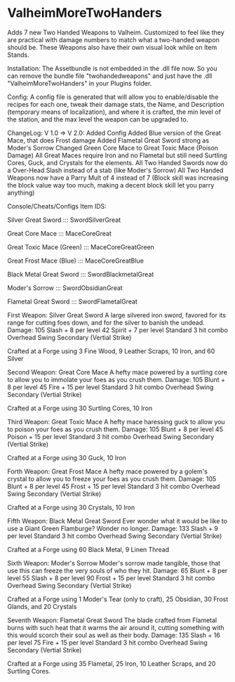 # ValheimMoreTwoHanders
Adds 7 new Two Handed Weapons to Valheim. Customized to feel like they are practical with damage numbers to match what a two-handed weapon should be.
These Weapons also have their own visual look while on Item Stands.

Installation:
The Assetbundle is not embedded in the .dll file now. So you can remove the bundle file "twohandedweapons" and just have the .dll "ValheimMoreTwoHanders" in your Plugins folder.


Config:
A config file is generated that will allow you to enable/disable the recipes for each one, tweak their damage stats, the Name, and Description (temporary means of localization), and where it is crafted, the min level of the station, and the max level the weapon can be upgraded to.


ChangeLog:
V 1.0 => V 2.0:
Added Config
Added Blue version of the Great Mace, that does Frost damage
Added Flametal Great Sword strong as Moder's Sorrow
Changed Green Core Mace to Great Toxic Mace (Poison Damage)
All Great Maces require Iron and no Flametal but still need Surtling Cores, Guck, and Crystals for the elements.
All Two Handed Swords now do a Over-Head Slash instead of a stab (like Moder's Sorrow)
All Two Handed Weapons now have a Parry Mult of 4 instead of 7 (Block skill was increasing the block value way too much, making a decent block skill let you parry anything)


Console/Cheats/Configs Item IDS:

Silver Great Sword ::: SwordSilverGreat

Great Core Mace ::: MaceCoreGreat

Great Toxic Mace (Green) ::: MaceCoreGreatGreen

Great Frost Mace (Blue) ::: MaceCoreGreatBlue

Black Metal Great Sword ::: SwordBlackmetalGreat

Moder's Sorrow ::: SwordObsidianGreat

Flametal Great Sword ::: SwordFlametalGreat



First Weapon: Silver Great Sword
A large silvered iron sword, favored for its range for cutting foes down, and for the silver to banish the undead.
Damage:
105 Slash + 8 per level
42 Spirit + 7 per level
Standard 3 hit combo
Overhead Swing Secondary (Vertial Strike)

Crafted at a Forge using 3 Fine Wood, 9 Leather Scraps, 10 Iron, and 60 Silver



Second Weapon: Great Core Mace
A hefty mace powered by a surtling core to allow you to immolate your foes as you crush them.
Damage:
105 Blunt + 8 per level
45 Fire + 15 per level
Standard 3 hit combo
Overhead Swing Secondary (Vertial Strike)

Crafted at a Forge using 30 Surtling Cores, 10 Iron



Third Weapon: Great Toxic Mace
A hefty mace haressing guck to allow you to poison your foes as you crush them.
Damage:
105 Blunt + 8 per level
45 Poison + 15 per level
Standard 3 hit combo
Overhead Swing Secondary (Vertial Strike)

Crafted at a Forge using 30 Guck, 10 Iron



Forth Weapon: Great Frost Mace
A hefty mace powered by a golem's crystal to allow you to freeze your foes as you crush them.
Damage:
105 Blunt + 8 per level
45 Frost + 15 per level
Standard 3 hit combo
Overhead Swing Secondary (Vertial Strike)

Crafted at a Forge using 30 Crystals, 10 Iron



Fifth Weapon: Black Metal Great Sword
Ever wonder what it would be like to use a Giant Green Flamburge? Wonder no longer.
Damage:
133 Slash + 9 per level
Standard 3 hit combo
Overhead Swing Secondary (Vertial Strike)

Crafted at a Forge using 60 Black Metal, 9 Linen Thread



Sixth Weapon: Moder's Sorrow
Moder's sorrow made tangible, those that use this can freeze the very souls of who they hit.
Damage:
65 Blunt + 8 per level
55 Slash + 8 per level
90 Frost + 15 per level
Standard 3 hit combo
Overhead Swing Secondary (Vertial Strike)

Crafted at a Forge using 1 Moder's Tear (only to craft), 25 Obsidian, 30 Frost Glands, and 20 Crystals



Seventh Weapon: Flametal Great Sword
The blade crafted from Flametal burns with such heat that it warms the air around it, cutting something with this would scorch their soul as well as their body.
Damage:
135 Slash + 16 per level
75 Fire + 15 per level
Standard 3 hit combo
Overhead Swing Secondary (Vertial Strike)

Crafted at a Forge using 35 Flametal, 25 Iron, 10 Leather Scraps, and 20 Surtling Cores.

